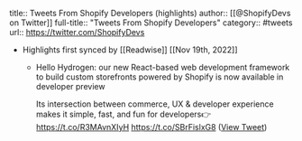 title:: Tweets From Shopify Developers (highlights)
author:: [[@ShopifyDevs on Twitter]]
full-title:: "Tweets From Shopify Developers"
category:: #tweets
url:: https://twitter.com/ShopifyDevs

- Highlights first synced by [[Readwise]] [[Nov 19th, 2022]]
	- Hello Hydrogen: our new React-based web development framework to build custom storefronts powered by Shopify is now available in developer preview 
	  
	  Its intersection between commerce, UX & developer experience makes it simple, fast, and fun for developers👉https://t.co/R3MAvnXIyH https://t.co/SBrFislxG8 ([View Tweet](https://twitter.com/ShopifyDevs/status/1457723173047263234))